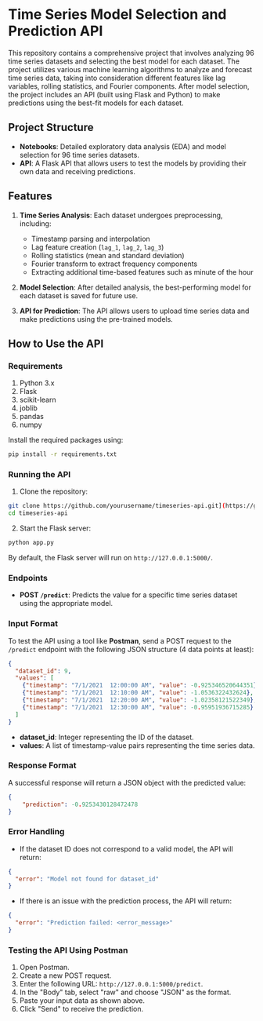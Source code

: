 
# Time Series Model Selection and Prediction API

This repository contains a comprehensive project that involves analyzing 96 time series datasets and selecting the best model for each dataset. The project utilizes various machine learning algorithms to analyze and forecast time series data, taking into consideration different features like lag variables, rolling statistics, and Fourier components. After model selection, the project includes an API (built using Flask and Python) to make predictions using the best-fit models for each dataset.

## Project Structure

- **Notebooks**: Detailed exploratory data analysis (EDA) and model selection for 96 time series datasets.
- **API**: A Flask API that allows users to test the models by providing their own data and receiving predictions.

## Features

1. **Time Series Analysis**: Each dataset undergoes preprocessing, including:
   - Timestamp parsing and interpolation
   - Lag feature creation (`lag_1`, `lag_2`, `lag_3`)
   - Rolling statistics (mean and standard deviation)
   - Fourier transform to extract frequency components
   - Extracting additional time-based features such as minute of the hour

2. **Model Selection**: After detailed analysis, the best-performing model for each dataset is saved for future use.

3. **API for Prediction**: The API allows users to upload time series data and make predictions using the pre-trained models.

## How to Use the API

### Requirements

1. Python 3.x
2. Flask
3. scikit-learn
4. joblib
5. pandas
6. numpy

Install the required packages using:
```bash
pip install -r requirements.txt
```

### Running the API

1. Clone the repository:
```bash
git clone https://github.com/yourusername/timeseries-api.git](https://github.com/tnen128/Time_Series_Task.git
cd timeseries-api
```

2. Start the Flask server:
```bash
python app.py
```

By default, the Flask server will run on `http://127.0.0.1:5000/`.

### Endpoints

- **POST `/predict`**: Predicts the value for a specific time series dataset using the appropriate model.

### Input Format

To test the API using a tool like **Postman**, send a POST request to the `/predict` endpoint with the following JSON structure (4 data points at least):

```json
{
  "dataset_id": 9,
  "values": [
    {"timestamp": "7/1/2021  12:00:00 AM", "value": -0.925346520644351},
    {"timestamp": "7/1/2021  12:10:00 AM", "value": -1.0536322432624},
    {"timestamp": "7/1/2021  12:20:00 AM", "value": -1.02358121522349},
    {"timestamp": "7/1/2021  12:30:00 AM", "value": -0.95951936715285}
  ]
}

```

- **dataset_id**: Integer representing the ID of the dataset.
- **values**: A list of timestamp-value pairs representing the time series data.

### Response Format

A successful response will return a JSON object with the predicted value:
```json
{
    "prediction": -0.9253430128472478
}
```

### Error Handling

- If the dataset ID does not correspond to a valid model, the API will return:
```json
{
  "error": "Model not found for dataset_id"
}
```

- If there is an issue with the prediction process, the API will return:
```json
{
  "error": "Prediction failed: <error_message>"
}
```

### Testing the API Using Postman

1. Open Postman.
2. Create a new POST request.
3. Enter the following URL: `http://127.0.0.1:5000/predict`.
4. In the "Body" tab, select "raw" and choose "JSON" as the format.
5. Paste your input data as shown above.
6. Click "Send" to receive the prediction.
